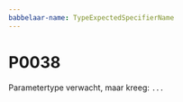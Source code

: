 ```yaml
---
babbelaar-name: TypeExpectedSpecifierName
---
```

# P0038
Parametertype verwacht, maar kreeg: `...`
